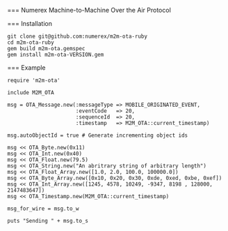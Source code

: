 === Numerex Machine-to-Machine Over the Air Protocol

=== Installation

    git clone git@github.com:numerex/m2m-ota-ruby
    cd m2m-ota-ruby
    gem build m2m-ota.gemspec
    gem install m2m-ota-VERSION.gem

=== Example

    require 'm2m-ota'

    include M2M_OTA

    msg = OTA_Message.new(:messageType => MOBILE_ORIGINATED_EVENT,
                          :eventCode   => 20,
                          :sequenceId  => 20,
                          :timestamp   => M2M_OTA::current_timestamp)

    msg.autoObjectId = true # Generate incrementing object ids

    msg << OTA_Byte.new(0x11)
    msg << OTA_Int.new(0x40)
    msg << OTA_Float.new(79.5)
    msg << OTA_String.new("An abritrary string of arbitrary length")
    msg << OTA_Float_Array.new([1.0, 2.0, 100.0, 100000.0])
    msg << OTA_Byte_Array.new([0x10, 0x20, 0x30, 0xde, 0xed, 0xbe, 0xef])
    msg << OTA_Int_Array.new([1245, 4578, 10249, -9347, 8198 , 128000, 2147483647])
    msg << OTA_Timestamp.new(M2M_OTA::current_timestamp)

    msg_for_wire = msg.to_w

    puts "Sending " + msg.to_s




